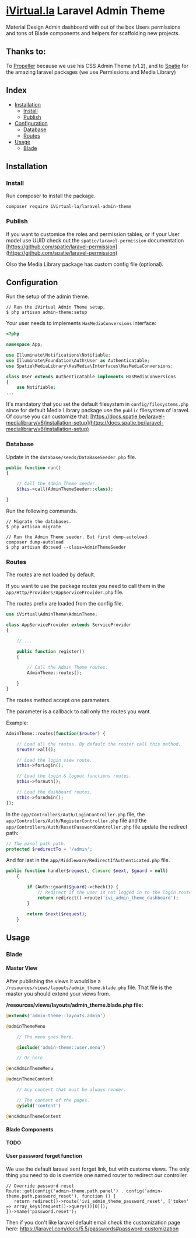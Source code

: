 # [iVirtual.la](https://ivirtual.la) Laravel Admin Theme

Material Design Admin dashboard with out of the box Users permissions and tons of Blade components and helpers for scaffolding new projects.

## Thanks to:
To [Propeller](https://github.com/digicorp/propeller) because we use his CSS Admin Theme (v1.2), and to [Spatie](https://github.com/spatie) for the amazing laravel packages (we use Permissions and Media Library)

## Index

* [Installation](#installation)
    * [Install](#install)
    * [Publish](#publish)
* [Configuration](#configuration)
    * [Database](#database)
    * [Routes](#routes)
* [Usage](#usage)
    * [Blade](#blade)

## Installation

### Install

Run composer to install the package.
```shell
composer require iVirtual-la/laravel-admin-theme
```

### Publish

If you want to customice the roles and permission tables, or if your User model use UUID check out the `spatie/laravel-permission` documentation [https://github.com/spatie/laravel-permission](https://github.com/spatie/laravel-permission)

Olso the Media Library package has custom config file (optional).

## Configuration

Run the setup of the admin theme.
```shell
// Run the iVirtual Admin Theme setup.
$ php artisan admin-theme:setup
```

Your user needs to implements `HasMediaConversions` interface:
```php
<?php

namespace App;

use Illuminate\Notifications\Notifiable;
use Illuminate\Foundation\Auth\User as Authenticatable;
use Spatie\MediaLibrary\HasMedia\Interfaces\HasMediaConversions;

class User extends Authenticatable implements HasMediaConversions
{
    use Notifiable;
...
```

It's mandatory that you set the default filesystem in `config/filesystems.php` since for default Media Library package use the `public` filesystem of laravel. Of course you can customize that:
[https://docs.spatie.be/laravel-medialibrary/v6/installation-setup](https://docs.spatie.be/laravel-medialibrary/v6/installation-setup)

### Database

Update in the `database/seeds/DataBaseSeeder.php` file.

```php
public function run()
{

    // Call the Admin Theme seeder.
    $this->call(AdminThemeSeeder::class);

}
```

Run the following commands.

```shell
// Migrate the databases.
$ php artisan migrate

// Run the Admin Theme seeder. But first dump-autoload
composer dump-autoload
$ php artisan db:seed --class=AdminThemeSeeder

```

### Routes

The routes are not loaded by default.

If you want to use the package routes you need to call them in the `app/Http/Providers/AppServiceProvider.php` file.

The routes prefix are loaded from the config file.

```php
use iVirtual\AdminTheme\AdminTheme;

class AppServiceProvider extends ServiceProvider
{

    // ...

    public function register()
    {

        // Call the Admin Theme routes.
        AdminTheme::routes();

    }
}
```

The routes method accept one parameters.

The parameter is a callback to call only the routes you want.

Example:

```php
AdminTheme::routes(function($router) {

    // Load all the routes. By default the router call this method.
    $router->all();

    // Load the login view route.
    $this->forLogin();

    // Load the login & logout functions routes.
    $this->forAuth();

    // Load the dashboard routes.
    $this->forAdmin();
});
```

In the `app/Controllers/Auth/LoginController.php` file,
the `app/Controllers/Auth/RegisterController.php` file and
the `app/Controllers/Auth/ResetPasswordController.php` file update the redirect path:

```php
// The panel_path path.
protected $redirectTo = '/admin';
```

And for last in the `app/Middleware/RedirectIfAuthenticated.php` file.

```php
public function handle($request, Closure $next, $guard = null)
    {

        if (Auth::guard($guard)->check()) {
            // Redirect if the user is not logged in to the login route.
            return redirect()->route('ivi_admin_theme_dashboard');
        }

        return $next($request);
    }
```

## Usage

### Blade

#### Master View
After publishing the views it would be a `/resources/views/layouts/admin_theme.blade.php` file.
That file is the master you should extend your views from.

**/resources/views/layouts/admin_theme.blade.php file:**
```php
@extends('admin-theme::layouts.admin')

@adminThemeMenu

    // The menu goes here.

    @include('admin-theme::user.menu')

    // Or here

@endAdminThemeMenu

@adminThemeContent

    // Any content that must be always render.

    // The content of the pages.
    @yield('content')

@endAdminThemeContent

```
#### Blade Components

**TODO**

#### User password forget function
We use the default laravel sent forget link, but with custome views.
The only thing you need to do is override one named router to redirect our controller.
```
// Override password reset
Route::get(config('admin-theme.path.panel') . config('admin-theme.path.password_reset'), function () {
   return redirect()->route('ivi_admin_theme_password_reset', ['token' => array_keys(request()->query())[0]]);
})->name('password.reset');
```

Then if you don't like laravel default email check the customization page here:
https://laravel.com/docs/5.5/passwords#password-customization
